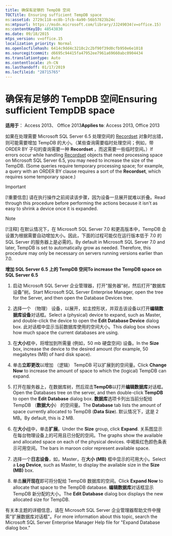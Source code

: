 ```yaml
---
title: 确保有足够的 TempDB 空间
TOCTitle: Ensuring sufficient TempDB space
ms:assetid: 2729c118-ec8b-1fcb-4a90-56b57823b24c
ms:mtpsurl: https://msdn.microsoft.com/library/JJ249034(v=office.15)
ms:contentKeyID: 48543830
ms.date: 09/18/2015
mtps_version: v=office.15
localization_priority: Normal
ms.openlocfilehash: 6414c9dd4c3218c2c2bf90f39d0cfb950e6e1018
ms.sourcegitcommit: d6695c94415fa47952ee7961a69660abc0904434
ms.translationtype: Auto
ms.contentlocale: zh-CN
ms.lasthandoff: 01/17/2019
ms.locfileid: "28715765"
---
```

# <a name="ensuring-sufficient-tempdb-space"></a><span data-ttu-id="bd262-102">确保有足够的 TempDB 空间</span><span class="sxs-lookup"><span data-stu-id="bd262-102">Ensuring sufficient TempDB space</span></span>


<span data-ttu-id="bd262-103">**适用于**： Access 2013、 Office 2013</span><span class="sxs-lookup"><span data-stu-id="bd262-103">**Applies to**: Access 2013, Office 2013</span></span>

<span data-ttu-id="bd262-p101">如果在处理需要 Microsoft SQL Server 6.5 处理空间的 [Recordset](recordset-object-ado.md) 对象时出错，则可能需要增加 TempDB 的大小。（某些查询需要临时处理空间；例如，带 ORDER BY 子句的查询需要一种 **Recordset** ，而这需要一些临时空间。）</span><span class="sxs-lookup"><span data-stu-id="bd262-p101">If errors occur while handling [Recordset](recordset-object-ado.md) objects that need processing space on Microsoft SQL Server 6.5, you may need to increase the size of the TempDB. (Some queries require temporary processing space; for example, a query with an ORDER BY clause requires a sort of the **Recordset**, which requires some temporary space.)</span></span>

> [!IMPORTANT]
> <span data-ttu-id="bd262-106">[!重要信息] 请在执行操作之前阅读该步骤，因为设备一旦展开就难以折叠。</span><span class="sxs-lookup"><span data-stu-id="bd262-106">Read through this procedure before performing the actions because it isn't as easy to shrink a device once it is expanded.</span></span>

> [!NOTE]
> <span data-ttu-id="bd262-p102">[!注释] 在默认情况下，在 Microsoft SQL Server 7.0 和更高版本中，TempDB 会设置为根据需要自动增加大小。因此，下面的过程可能仅在运行版本低于 7.0 的 SQL Server 的服务器上是必需的。</span><span class="sxs-lookup"><span data-stu-id="bd262-p102">By default in Microsoft SQL Server 7.0 and later, TempDB is set to automatically grow as needed. Therefore, this procedure may only be necessary on servers running versions earlier than 7.0.</span></span>



<span data-ttu-id="bd262-109">**增加 SQL Server 6.5 上的 TempDB 空间**</span><span class="sxs-lookup"><span data-stu-id="bd262-109">**To increase the TempDB space on SQL Server 6.5**</span></span>

1.  <span data-ttu-id="bd262-110">启动 Microsoft SQL Server 企业管理器，打开"服务器"树，然后打开"数据库设备"树。</span><span class="sxs-lookup"><span data-stu-id="bd262-110">Start Microsoft SQL Server Enterprise Manager, open the tree for the Server, and then open the Database Devices tree.</span></span>

2.  <span data-ttu-id="bd262-111">选择一个 （物理） 设备，以展开，如主控形状，并双击该设备以打开**编辑数据库设备**对话框。</span><span class="sxs-lookup"><span data-stu-id="bd262-111">Select a (physical) device to expand, such as Master, and double-click the device to open the **Edit Database Device** dialog box.</span></span> <span data-ttu-id="bd262-112">此对话框中显示当前数据库使用的空间大小。</span><span class="sxs-lookup"><span data-stu-id="bd262-112">This dialog box shows how much space the current databases are using.</span></span>

3.  <span data-ttu-id="bd262-113">在**大小**框中，将增加到所需量 (例如，50 mb 硬盘空间) 设备。</span><span class="sxs-lookup"><span data-stu-id="bd262-113">In the **Size** box, increase the device to the desired amount (for example, 50 megabytes (MB) of hard disk space).</span></span>

4.  <span data-ttu-id="bd262-114">单击**立即更改**以增加 （逻辑） TempDB 可以扩展到的空间量。</span><span class="sxs-lookup"><span data-stu-id="bd262-114">Click **Change Now** to increase the amount of space to which the (logical) TempDB can expand.</span></span>

5.  <span data-ttu-id="bd262-115">打开在服务器上，在数据库树，然后双击**TempDB**以打开**编辑数据库**对话框。</span><span class="sxs-lookup"><span data-stu-id="bd262-115">Open the Databases tree on the server, and then double-click **TempDB** to open the **Edit Database** dialog box.</span></span> <span data-ttu-id="bd262-116">**数据库**选项卡列出当前分配给 TempDB （**数据大小**） 的空间量。</span><span class="sxs-lookup"><span data-stu-id="bd262-116">The **Database** tab lists the amount of space currently allocated to TempDB (**Data Size**).</span></span> <span data-ttu-id="bd262-117">默认情况下，这是 2 MB。</span><span class="sxs-lookup"><span data-stu-id="bd262-117">By default, this is 2 MB.</span></span>

6.  <span data-ttu-id="bd262-118">在**大小**组中，单击**扩展**。</span><span class="sxs-lookup"><span data-stu-id="bd262-118">Under the **Size** group, click **Expand**.</span></span> <span data-ttu-id="bd262-119">关系图显示在每台物理设备上的可用且已分配的空间。</span><span class="sxs-lookup"><span data-stu-id="bd262-119">The graphs show the available and allocated space on each of the physical devices.</span></span> <span data-ttu-id="bd262-120">中褐紫红色颜色条表示可用空间。</span><span class="sxs-lookup"><span data-stu-id="bd262-120">The bars in maroon color represent available space.</span></span>

7.  <span data-ttu-id="bd262-121">选择一个**日志设备**，如，Master，在**大小 (MB)** 框中显示的可用大小。</span><span class="sxs-lookup"><span data-stu-id="bd262-121">Select a **Log Device**, such as Master, to display the available size in the **Size (MB)** box.</span></span>

8.  <span data-ttu-id="bd262-122">单击**展开现在**即可将分配给 TempDB 数据库的空间。</span><span class="sxs-lookup"><span data-stu-id="bd262-122">Click **Expand Now** to allocate that space to the TempDB database.</span></span> <span data-ttu-id="bd262-123">**编辑数据库**对话框显示 TempDB 新分配的大小。</span><span class="sxs-lookup"><span data-stu-id="bd262-123">The **Edit Database** dialog box displays the new allocated size for TempDB.</span></span>

<span data-ttu-id="bd262-124">有关本主题的详细信息，请在 Microsoft SQL Server 企业管理器帮助文件中搜索"扩展数据库对话框"。</span><span class="sxs-lookup"><span data-stu-id="bd262-124">For more information about this topic, search the Microsoft SQL Server Enterprise Manager Help file for "Expand Database dialog box."</span></span>

